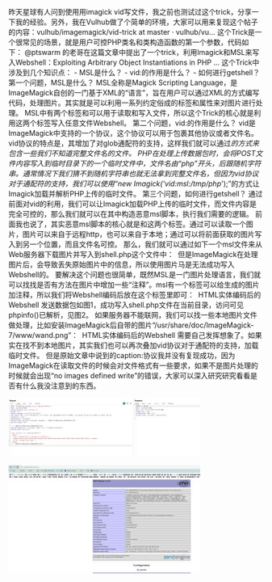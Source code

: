 昨天星球有人问到使用用imagick vid写文件，我之前也测试过这个trick，分享一下我的经验。另外，我在Vulhub做了个简单的环境，大家可以用来复现这个帖子的内容：vulhub/imagemagick/vid-trick at master · vulhub/vu...  这个Trick是一个很常见的场景，就是用户可控PHP类名和类构造函数的第一个参数，代码如下：  <?php $class = $_REQUEST['class']; $arg = $_REQUEST['arg'];  new $class($arg); ?>  @ptswarm 的老哥在这篇文章中提出了一个trick，利用Imagick和MSL来写入Webshell：Exploiting Arbitrary Object Instantiations in PHP ...  这个Trick中涉及到几个知识点：  - MSL是什么？ - vid:的作用是什么？ - 如何进行getshell？  第一个问题，MSL是什么？  MSL全称是Magick Scripting Language，是ImageMagick自创的一门基于XML的“语言”，旨在用户可以通过XML的方式编写代码，处理图片。其实就是可以利用一系列约定俗成的标签和属性来对图片进行处理。  MSL中有两个标签<read>和<write>可以用于读取和写入文件，所以这个Trick的核心就是利用这两个标签写入任意文件Webshell。  第二个问题，vid:的作用是什么？  vid是ImageMagick中支持的一个协议，这个协议可以用于包裹其他协议或者文件名。vid协议的特点是，其增加了对glob通配符的支持，这样我们就可以通过*的方式来包含一些我们不知道完整文件名的文件。  PHP在处理上传数据包时，会将POST文件内容写入到临时目录下的一个临时文件中，文件名由“php”开头，后跟随机字符串。通常情况下我们猜不到随机字符串也就无法拿到完整文件名，但因为vid协议对于通配符的支持，我们可以使用“new Imagick('vid:msl:/tmp/php*');”的方式让Imagick加载并解析PHP上传的临时文件。  第三个问题，如何进行getshell？  通过前面对vid的利用，我们可以让Imagick加载PHP上传的临时文件，而文件内容是完全可控的，那么我们就可以在其中构造恶意msl脚本，执行我们需要的逻辑。  前面我也说了，其实恶意msl脚本的核心就是<read>和<write>这两个标签。通过<read>可以读取一个图片，图片可以来自于远程http，也可以来自于本地；通过<write>可以将前面获取的图片写入到另一个位置，而且文件名可控。  那么，我们就可以通过如下一个msl文件来从Web服务器下载图片并写入到shell.php这个文件中：  <?xml version="1.0" encoding="UTF-8"?> <image>   <read filename="hxxps://placehold.co/100.png"/>   <write filename="shell.php" /> </image>  但是ImageMagick在处理图片后，会导致丢失原始图片中的信息，所以使用图片马是无法成功写入Webshell的。  要解决这个问题也很简单，既然MSL是一门图片处理语言，我们就可以找找是否有方法在图片中增加一些“注释”。msl有一个<comment>标签可以给生成的图片加注释，所以我们将Webshell编码后放在这个标签里即可：  <?xml version="1.0" encoding="UTF-8"?> <image>   <read filename="hxxps://placehold.co/100.png"/>   <comment>HTML实体编码后的Webshell</comment>   <write filename="shell.php" /> </image>  发送数据包如图1，成功写入shell.php文件在当前目录，访问可见phpinfo()已解析，见图2。  如果服务器不能联网，我们可以找一些本地图片文件做处理，比如安装ImageMagick后自带的图片“/usr/share/doc/ImageMagick-7/www/wand.png”：  <?xml version="1.0" encoding="UTF-8"?> <image> <read filename="/usr/share/doc/ImageMagick-7/www/wand.png"/> <comment>HTML实体编码后的Webshell</comment> <write filename="shell.php" /> </image>  需要自己发挥想象了。如果实在找不到本地图片，其实我们也可以再次叠加vid协议对于通配符的支持，加载临时文件。  但是原始文章中说到的caption:协议我并没有复现成功，因为ImageMagick在读取文件的时候会对文件格式有一些要求，如果不是图片处理的时候就会出现“no images defined write”的错误，大家可以深入研究研究看看是否有什么我没注意到的东西。

![img](./images/20231017_2350202851.png)

![img](./images/20231017_2350221724.png)
